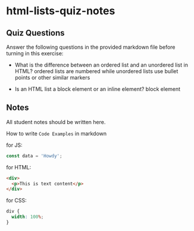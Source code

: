# html-lists-quiz-notes

## Quiz Questions

Answer the following questions in the provided markdown file before turning in this exercise:

- What is the difference between an ordered list and an unordered list in HTML?
  ordered lists are numbered while unordered lists use bullet points or other similar markers

- Is an HTML list a block element or an inline element?
  block element

## Notes

All student notes should be written here.

How to write `Code Examples` in markdown

for JS:

```javascript
const data = 'Howdy';
```

for HTML:

```html
<div>
  <p>This is text content</p>
</div>
```

for CSS:

```css
div {
  width: 100%;
}
```
